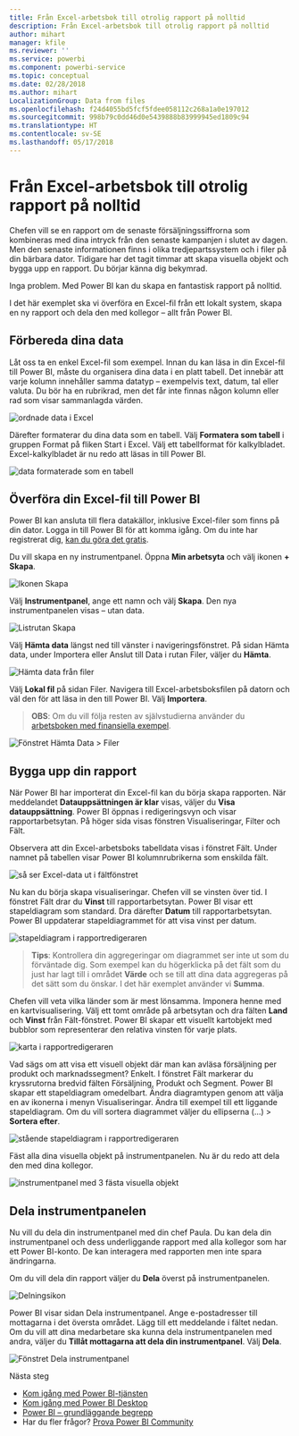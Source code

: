 ```yaml
---
title: Från Excel-arbetsbok till otrolig rapport på nolltid
description: Från Excel-arbetsbok till otrolig rapport på nolltid
author: mihart
manager: kfile
ms.reviewer: ''
ms.service: powerbi
ms.component: powerbi-service
ms.topic: conceptual
ms.date: 02/28/2018
ms.author: mihart
LocalizationGroup: Data from files
ms.openlocfilehash: f24d4055bd5fcf5fdee058112c268a1a0e197012
ms.sourcegitcommit: 998b79c0dd46d0e5439888b83999945ed1809c94
ms.translationtype: HT
ms.contentlocale: sv-SE
ms.lasthandoff: 05/17/2018
---
```

# <a name="from-excel-workbook-to-stunning-report-in-no-time"></a>Från Excel-arbetsbok till otrolig rapport på nolltid
Chefen vill se en rapport om de senaste försäljningssiffrorna som kombineras med dina intryck från den senaste kampanjen i slutet av dagen. Men den senaste informationen finns i olika tredjepartssystem och i filer på din bärbara dator. Tidigare har det tagit timmar att skapa visuella objekt och bygga upp en rapport. Du börjar känna dig bekymrad.

Inga problem. Med Power BI kan du skapa en fantastisk rapport på nolltid.

I det här exemplet ska vi överföra en Excel-fil från ett lokalt system, skapa en ny rapport och dela den med kollegor – allt från Power BI.

## <a name="prepare-your-data"></a>Förbereda dina data
Låt oss ta en enkel Excel-fil som exempel. Innan du kan läsa in din Excel-fil till Power BI, måste du organisera dina data i en platt tabell. Det innebär att varje kolumn innehåller samma datatyp – exempelvis text, datum, tal eller valuta. Du bör ha en rubrikrad, men det får inte finnas någon kolumn eller rad som visar sammanlagda värden.

![ordnade data i Excel](media/service-from-excel-to-stunning-report/pbi_excel_file.png)

Därefter formaterar du dina data som en tabell. Välj **Formatera som tabell** i gruppen Format på fliken Start i Excel. Välj ett tabellformat för kalkylbladet. Excel-kalkylbladet är nu redo att läsas in till Power BI.

![data formaterade som en tabell](media/service-from-excel-to-stunning-report/pbi_excel_table.png)

## <a name="upload-your-excel-file-into-power-bi"></a>Överföra din Excel-fil till Power BI
Power BI kan ansluta till flera datakällor, inklusive Excel-filer som finns på din dator. Logga in till Power BI för att komma igång. Om du inte har registrerat dig, [kan du göra det gratis](https://powerbi.com).

Du vill skapa en ny instrumentpanel. Öppna **Min arbetsyta** och välj ikonen **+ Skapa**.

![Ikonen Skapa](media/service-from-excel-to-stunning-report/power-bi-new-dash.png)

Välj **Instrumentpanel**, ange ett namn och välj **Skapa**. Den nya instrumentpanelen visas – utan data.

![Listrutan Skapa](media/service-from-excel-to-stunning-report/power-bi-create-dash.png)

Välj **Hämta data** längst ned till vänster i navigeringsfönstret. På sidan Hämta data, under Importera eller Anslut till Data i rutan Filer, väljer du **Hämta**.

![Hämta data från filer](media/service-from-excel-to-stunning-report/pbi_get_files.png)

Välj **Lokal fil** på sidan Filer. Navigera till Excel-arbetsboksfilen på datorn och väl den för att läsa in den till Power BI. Välj **Importera**.

> **OBS**: Om du vill följa resten av självstudierna använder du [arbetsboken med finansiella exempel](sample-financial-download.md).
> 
> 

![Fönstret Hämta Data > Filer](media/service-from-excel-to-stunning-report/pbi_local_file.png)

## <a name="build-your-report"></a>Bygga upp din rapport
När Power BI har importerat din Excel-fil kan du börja skapa rapporten. När meddelandet **Datauppsättningen är klar** visas, väljer du **Visa datauppsättning**.  Power BI öppnas i redigeringsvyn och visar rapportarbetsytan. På höger sida visas fönstren Visualiseringar, Filter och Fält.

Observera att din Excel-arbetsboks tabelldata visas i fönstret Fält. Under namnet på tabellen visar Power BI kolumnrubrikerna som enskilda fält.

![så ser Excel-data ut i fältfönstret](media/service-from-excel-to-stunning-report/pbi_report_fields.png)

Nu kan du börja skapa visualiseringar. Chefen vill se vinsten över tid. I fönstret Fält drar du **Vinst** till rapportarbetsytan. Power BI visar ett stapeldiagram som standard. Dra därefter **Datum** till rapportarbetsytan. Power BI uppdaterar stapeldiagrammet för att visa vinst per datum.

![stapeldiagram i rapportredigeraren](media/service-from-excel-to-stunning-report/pbi_report_pin-new.png)

> **Tips**: Kontrollera din aggregeringar om diagrammet ser inte ut som du förväntade dig. Som exempel kan du högerklicka på det fält som du just har lagt till i området **Värde** och se till att dina data aggregeras på det sätt som du önskar.  I det här exemplet använder vi **Summa**.
> 
> 

Chefen vill veta vilka länder som är mest lönsamma. Imponera henne med en kartvisualisering. Välj ett tomt område på arbetsytan och dra fälten **Land** och **Vinst** från Fält-fönstret. Power BI skapar ett visuellt kartobjekt med bubblor som representerar den relativa vinsten för varje plats.

![karta i rapportredigeraren](media/service-from-excel-to-stunning-report/pbi_report_map-new.png)

Vad sägs om att visa ett visuell objekt där man kan avläsa försäljning per produkt och marknadssegment? Enkelt. I fönstret Fält markerar du kryssrutorna bredvid fälten Försäljning, Produkt och Segment. Power BI skapar ett stapeldiagram omedelbart. Ändra diagramtypen genom att välja en av ikonerna i menyn Visualiseringar. Ändra till exempel till ett liggande stapeldiagram.  Om du vill sortera diagrammet väljer du ellipserna (...) > **Sortera efter**.

![stående stapeldiagram i rapportredigeraren](media/service-from-excel-to-stunning-report/pbi_barchart-new.png)

Fäst alla dina visuella objekt på instrumentpanelen. Nu är du redo att dela den med dina kollegor.

![instrumentpanel med 3 fästa visuella objekt](media/service-from-excel-to-stunning-report/pbi_report.png)

## <a name="share-your-dashboard"></a>Dela instrumentpanelen
Nu vill du dela din instrumentpanel med din chef Paula. Du kan dela din instrumentpanel och dess underliggande rapport med alla kollegor som har ett Power BI-konto. De kan interagera med rapporten men inte spara ändringarna.

Om du vill dela din rapport väljer du **Dela** överst på instrumentpanelen.

![Delningsikon](media/service-from-excel-to-stunning-report/power-bi-share.png)

Power BI visar sidan Dela instrumentpanel. Ange e-postadresser till mottagarna i det översta området. Lägg till ett meddelande i fältet nedan. Om du vill att dina medarbetare ska kunna dela instrumentpanelen med andra, väljer du **Tillåt mottagarna att dela din instrumentpanel**. Välj **Dela**.

![Fönstret Dela instrumentpanel](media/service-from-excel-to-stunning-report/power-bi-share-dash-new.png)

Nästa steg

* [Kom igång med Power BI-tjänsten](service-get-started.md)
* [Kom igång med Power BI Desktop](desktop-getting-started.md)
* [Power BI – grundläggande begrepp](service-basic-concepts.md)
* Har du fler frågor? [Prova Power BI Community](http://community.powerbi.com/)

